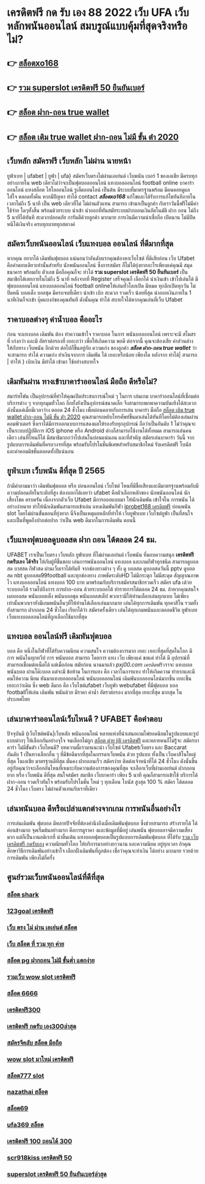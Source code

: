 # เครดิตฟรี กด รับ เอง 88 2022 เว็บ UFA เว็บหลักพนันออนไลน์ สมบรูณ์แบบคุ้มที่สุดจริงหรือไม่?

## 👉 [สล็อตxo168](https://ufa7777.ufax.win/)
## 👉 [รวม superslot เครดิตฟรี 50 ยืนยันเบอร์](https://ufabetpgufa.ufax.win/)
## 👉 [สล็อต ฝาก-ถอน true wallet](https://ufa7777.ufax.win/)
## 👉 [สล็อต เติม true wallet ฝาก-ถอน ไม่มี ขั้น ต่ํา 2020](https://ufabetpgufa.ufax.win/)

##  เว็บหลัก สมัครฟรี  เว็บหลัก ไม่ผ่าน นายหน้า 

ยูฟ่าเบท | ufabet | ยูฟ่า | ufa} สมัครเว็บตรงไม่ผ่านเอเย่นต์     เว็บพนัน  เบอร์ 1 ของเอเชีย มีครบทุกอย่างภายใน web เดียวไม่ว่าจะเป็นฟุตบอลออนไลน์ แทงบอลออนไลน์ football online บาคาร่าออนไลน์    แทงสล็อต ไฮโลออนไลน์   รูเล็ตออนไลน์   เป็นต้น มีระบบที่มาตรฐานพร้อม มีคนคอยดูแลใส่ใจ ตลอดทั้งคืน หากมีปัญหา ทำได้  contact ***สล็อตxo168*** แก้ไขและได้รับการแก้ไขทันทีภายในเวลาไม่ถึง 5 นาที เป็น web เดียวที่ไม่ ไม่ผ่านตัวแทน สามารถ เข้ามาเป็นลูกค้า กับเราวันนี้ฟรีไม่มีค่าใช้จ่าย ใดๆทั้งสิ้น พร้อมด้วยระบบ นำเข้า   นำออกที่ทันสมัยระบบฝากถอนเงินอัตโนมัติ  ฝาก  ถอน ไม่ถึง 5 นาทีได้ทันที สะดวกปลอดภัย การันตีด้วยลูกค้า มากมาย  การเงินมีความน่าเชื่อถือ เปิดนาน ไม่มีปิดหนีได้เงินจริง ครบทุกบาททุกสตางค์


## สมัครเว็บพนันออนไลน์  เว็บแทงบอล ออนไลน์ ที่ดีมากที่สุด 

หากคุณ อยากได้  เดิมพันฟุตบอล  แน่นอนว่าอันดับแรกคุณต้องหาเว็บไซต์ ที่ดีเสียก่อน เว็บ Ufabet คือคำตอบเดียวเท่านั้นสำหรับ นักพนันออนไลน์  ซึ่งการสมัคร ก็ไม่ได้ยุ่งยากอะไรเพียงแค่คุณมี สมุดธนาคาร พร้อมกับ ตัวเลข  มือถือคุณก็จะ ทำได้  **รวม superslot เครดิตฟรี 50 ยืนยันเบอร์** เป็นสมาชิกได้เลยภายในไม่ถึง 5 นาที หลังจากที่ Register เสร็จคุณก็ เลือกได้  นำเงินเข้า เข้าไปเล่นได้ มีฟุตบอลออนไลน์ แทงบอลออนไลน์ football onlineให้เล่นทั่วโลกเปิด มีหมด ทุกลีกเปิดทุกวัน ไม่ปิดหนี  บอลเต็ง  บอลชุด มีครบจบที่เดียว   นำเข้า   เบิก สะดวก รวดเร็ว  น้อยที่สุด นำออกเงินภายใน 1 นาทีเงินก็จะเข้า บุ๊คแบงก์ของคุณทันที  ดังนั้นคุณ ทำได้ สบายใจได้หากคุณเล่นที่เว็บ Ufabet 

## ราคาบอลต่างๆ ค่าน้ำบอล คืออะไร

ก่อน จะแทงบอล เดิมพัน  ต้อง  ทำความเข้าใจ  ราคาบอล  ในการ พนันบอลออนไลน์  เพราะจะมี สโมสร ที่ เก่งกว่า และมี อัตราต่อรองที่ เยอะกว่า เพื่อให้เกิดความ พอดี  ต่อจากนี้ คุณจะต้องเสีย  ค่าส่วนต่าง ให้กับทาง  เว็บพนัน อีกด้วย ต่อไปก็ขึ้นอยู่กับ ความเก่ง  ของลูกค้า  ***สล็อต ฝาก-ถอน true wallet*** ว่าจะสามารถ ทำได้ ความเก่ง ทำเงินจากการ  เดิมพัน ได้ เยอะหรือน้อย เพียงใด หลังจาก  ทำได้| สามารถ | ทำให้ }  เบิกเงิน   มีทำได้  เข้ามา ใช้อย่างสบายใจ

## เดิมพันผ่าน ทางเข้าบาคาร่าออนไลน์ มือถือ  ดีหรือไม่?

สมาร์ทโฟน เป็นอุปกรณ์ที่ทำให้คุณเปิดประสบการณ์ใหม่ ๆ ในการ เล่นเกม  บาคาร่าออนไลน์ที่เชื่อมต่อบริการต่าง ๆ จากทุกมุมทั่วโลก อีกทั้งยังเป็นอุปกรณ์ขนาดเล็ก จึงสามารถพกพาความบันเทิงได้สะดวกดังนั้นแค่เมื่อมีเวลาว่าง  ตลอด 24 ชั่วโมง  เพื่อผ่อนคลายกับการเล่น บาคาร่า มือถือ [สล็อต เติม true wallet ฝาก-ถอน ไม่มี ขั้น ต่ํา 2020](https://ufa7777.ufax.win/) คุณสามารถหยิบโทรศัพท์ขึ้นมาเล่นได้ทันทีโดยไม่ต้องเล่นผ่านคอมพิวเตอร์ ซึ่งเราได้มีการออกแบบการแสดงผลให้รองรับทุกอุปกรณ์ ถือว่าเป็นอันดับ 1 ไม่ว่าคุณจะเป็นระบบปฏิบัติการ iOS iphone หรือ Android ต่างก็สามารถใช้งานได้ทั้งหมด สามารถเล่นคนเดียว เล่นที่ไหนก็ได้ มีสมาธิมากกว่าไปเล่นในบ่อนแน่นอน และที่สำคัญ สมัครเล่นบาคาร่า วันนี้ จากรูปแบบการเดิมพันที่ครบวงจรที่สุด พร้อมรับโปรโมชั่นพิเศษสำหรับสมาชิกใหม่ รับเครดิตฟรี โบนัส และค่าคอมมิชชั่นตลอดทั้งปีแน่นอน


## ยูฟ่าเบท  เว็บพนัน ดีที่สุด ปี 2565 

ถ้ามีคำถามมาว่า เดิมพันฟุตบอล   หรือ  บ่อนออนไลน์  เว็บไซต์ ไหนที่มีชื่อเสียงและมีมาตรฐานพร้อมกับมีความปลอดภัยในระดับที่สูง ต้องบอกได้เลยว่า  ufabet  คือตัวเลือกหลักของ นักพนันออนไลน์ นักเสี่ยงโชค  ครบครัน เนื่องจากตัวเว็บ Ufabet  มีการออกแบบมา ให้นักเดิมพัน เข้าใจใน การพนัน ได้อย่างง่ายดาย ทำให้นักเดิมพันสามารถเข้าเล่น แทงเดิมพันกีฬา  [iprobet168 เครดิตฟรี](https://ufabetpgufa.ufax.win/) บ่อนพนัน  slot โดยไม่ผ่านขั้นตอนที่ยุ่งยาก นี่จึงเป็นเหตุผลหลักที่ทำให้ เว็บยูฟ่าเบท เว็บไซต์ยูฟ่า เป็นที่สนใจ และเป็นที่พูดถึงปากต่อปาก ว่าเป็น web    ดีมากในการเดิมพัน  ตอนนี้


##  เว็บแทงฟุตบอลดูบอลสด ฝาก ถอน ได้ตลอด 24 ชม.

UFABET เราเป็นเว็บตรง เว็บหลัก ยูฟ่าเบท ที่ไม่ผ่านเอเย่นต์ เว็บพนัน ที่มอบความสนุก **เครดิตฟรี กดรับเอง ได้จริง** ให้กับผู้ที่ชื่นชอบ เล่นการพนันออนไลน์ แทงบอล และเกมกีฬาทุกชนิด สามารถดูบอลสด บาสสด กีฬาสด ผ่านเว็บเราได้ทันที จากช่องทางต่าง ๆ ทั้ง   ดู บอลสด ดูบอลสดวันนี้ pptv ดูบอลสด nbt ดูบอลสด99football และทุกช่องทาง ภาพชัดระดับHD ไม่มีกระตุก ไม่มีสะดุด สัญญาณภาพไว แทงบอลออนไลน์ แทงบอล 100 บาท มาพร้อมกับบริการสมัครสมาชิกรวดเร็ว สมัคร ufa เด้วยระบบออโต้ รวมไปถึงการ การฝาก-ถอน ด้วยระบบออโต้  ทำรายการได้ตลอด 24 ชม. ถ้าหากคุณสนใจ  ผลบอลสด พนันบอลเต็ง พนันบอลชุด พนันบอลสเต็ป พวกเรามีให้ท่านเลือกเล่นทุกแบบ ไม่เพียงเท่านั้นพวกเรายังมีเกมพนันอื่นๆที่ให้ท่านได้เลือกเล่นมากมาย  เล่นได้ทุกการเดิมพัน ทุกคาสิโน รวมทั้งยังสามารถ ฝากถอน 24 ชั่วโมง เรียกได้ว่า สมัครครั้งเดียว เล่นได้ทุกเกมพนันและตลอดชีวิต ยูฟ่าเบท เว็บแทงบอลออนไลน์ที่ถูกเลือกใช้มากที่สุด

## แทงบอล ออนไลน์ฟรี เดิมพันฟุตบอล

 บอล  คือ หนึ่งในกีฬาที่ได้รับความนิยม ความสนใจ ความต้องการมาก เยอะ เยอะที่สุดที่สุดในโลก มีการ พนันในทุกทวีป การ พนันบอล สามารถ  โดยการ แทง   เว็บ  เพียงแค่ ขอแค่ ทำได้ มี อุปกรณ์ที่สามารถเชื่อมต่อเน็ตได้ แต่เมื่อก่อน สมัยก่อน นานมาแล้ว *pxj00.com เครดิตฟรี* เราจะ แทงบอล  พนันบอล ผ่านโต๊ะบอล แต่จะมี ข้อห้าม ในการแทง  คือ เวลาในการแทง  ทำให้เกิดความ ทำยากและมีคนให้ความ นิยม หันมาแทงบอลออนไลน์ พนันบอลออนไลน์ เดิมพันบอลออนไลน์มากขึ้น เยอะขึ้น เยอะกว่าเดิม ซึ่ง web   ดีมาก คือ เว็บไซต์ufabet เว็บยูฟ่า webufabet ที่มีฟุตบอล บอล footballให้เล่น เดิมพัน พนันด้วย มีราคา ค่าน้ำ อัตราต่อรอง มากที่สุด เยอะที่สุด มากสุด ในประเทศไทย

## เล่นบาคาร่าออนไลน์เว็บไหนดี ? UFABET คือคำตอบ

ปัจจุบันมี {เว็บไซต์พนัน|เว็บหลัก พนันออนไลน์ หลายแห่งที่นำเสนอเกมไพ่ยอดนิยมในรูปแบบและรูปแบบต่างๆ ให้เลือกกันอย่างจุใจ จนเลือกไม่ถูก [สล็อต ค่าย jili เครดิตฟรี](https://ufa7777.ufax.win/) และหลายคนก็ไม่รู้จะ  สมัครบาคาร่า ไม่มีขั้นต่ํา  เว็บไหนดี? บทความนี้เรามาแนะนำ เว็บไซต์ Ufabetเว็บตรง  และ Baccarat อันดับ 1 เป็นทางเลือกอื่น ๆ ที่มีข้อดีมากที่สุดในบรรดาเว็บพนัน ด้วย  รูปแบบ  ทั้งเป็น เว็บคาสิโนใหญ่ที่สุด   ในเอเชีย มาตรฐานดีที่สุด มั่นคง ฝากถอนเร็ว  สมัครง่าย ติดต่อเจ้าหน้าที่ได้ 24 ชั่วโมง  ดังนั้นขึ้นอยู่กับคุณว่าจะเลือกอันไหนที่เหมาะกับความต้องการของคุณที่สุด จะเลือกเว็บที่ผ่านเอเย่นต์ ฝากถอนยาก หรือ เว็บพนัน ดีที่สุด สนใจสมัคร สมาชิก เว็บบาคาร่า  เพียง 5 นาที คุณก็สามารถเข้าใช้ บริการได้ ฝาก-ถอน รวดเร็วทันใจ พร้อมรับโปรโมชั่น ใหม่ ๆ ทุกเดือน โบนัส สูงสุด 100 % สมัคร ได้ตลอด 24 ชั่วโมง  เว็บตรง ไม่ผ่านตัวแทนกับเราที่เดียว 

##  เล่นพนันบอล  ดีหรือเปล่าแตกต่างจากเกม การพนันอื่นอย่างไร

 การเล่นเดิมพัน ฟุตบอล มีหลายปัจจัยที่ต้องคำนึงถึงเมื่อเดิมพันฟุตบอล ซึ่งช่วยสามารถ สร้างรายได้ ได้ค่อนข้างมาก จุดเริ่มต้นอย่างแรก คือการดูราคา งและข้อมูลที่มีอยู่ เล่นพนัน ฟุตบอลอาจมีความเสี่ยงมาก แต่ก็เป็นงานอดิเรกที่ น่าตื่นเต้น แทงบอลฟุตบอลเป็นรูปแบบการเดิมพันฟุตบอล ที่ได้รับ [รวม เว็บ เครดิตฟรี กดรับเอง](https://ufa7777.ufax.win/) ความนิยมทั่วโลก  ให้บริการมาอย่างยาวนาน และความนิยม อยู่ทุกเวลา ถ้าคุณศึกษาวิธีการเดิมพันอย่างเข้าใจ เลือกฝั่งเดิมพันที่ถูกต้อง เชื่อว่าคุณจะทำเงิน ได้อย่าง มากมาย รวยด้วยการเดิมพัน เพียงไม่กี่ครั้ง

## ศูนย์รวมเว็บพนันออนไลน์ที่ดีที่สุด

### [สล็อต shark](https://atom.io/themes/สมัคร%20pg%20ufabet%20ซุปเปอร์%20สล็อต%20เครดิตฟรี%2050%20ถอนได้%20300%20008%20สล็อต%2020%20รับ%20100%20เว็บตรง100%)
### [123goal เครดิตฟรี](https://atom.io/themes/สมัคร%20pg%20ufabet%20ซุปเปอร์%20สล็อต%20ล่าสุด%20008%20สล็อต%2020%20รับ%20100%20เว็บตรง100%)
### [เว็บ ตรง ไม่ ผ่าน เอเย่นต์ สล็อต](https://atom.io/themes/สมัคร%20pg%20ufabet%20เกม%20ออนไลน์%20สล็อต%20008%20สล็อต%2020%20รับ%20100%20เว็บตรง100%)
### [เว็บ สล็อต ที่ รวม ทุก ค่าย](https://atom.io/themes/สมัคร%20pg%20ufabet%20คาสิโนออนไลน์%20เครดิตฟรี%20008%20สล็อต%2020%20รับ%20100%20เว็บตรง100%)
### [สล็อต pg ฝากถอน ไม่มี ขั้นต่ำ แตกง่าย](https://atom.io/themes/สมัคร%20pg%20ufabet%20huc99%20เครดิตฟรี%20100%20008%20สล็อต%2020%20รับ%20100%20เว็บตรง100%)
### [รวมเว็บ wow slot เครดิตฟรี](https://atom.io/themes/สมัคร%20pg%20ufabet%20noname%20auto%20สล็อต%20008%20สล็อต%2020%20รับ%20100%20เว็บตรง100%)
### [สล็อต 6666](https://atom.io/themes/สมัคร%20pg%20ufabet%20superslot%20เครดิตฟรี%2020%20ยืนยันเบอร์%20008%20สล็อต%2020%20รับ%20100%20เว็บตรง100%)
### [เครดิตฟรี300](https://atom.io/themes/สมัคร%20pg%20ufabet%20สล็อต%20ทดลองเล่นฟรี%20ถอนได้%20008%20สล็อต%2020%20รับ%20100%20เว็บตรง100%)
### [เครดิตฟรี กดรับ เอง300ล่าสุด](https://atom.io/themes/สมัคร%20pg%20ufabet%20ufa1919%20สล็อต%20008%20สล็อต%2020%20รับ%20100%20เว็บตรง100%)
### [สมัครจีคลับ สล็อต มือถือ](https://atom.io/themes/สมัคร%20pg%20ufabet%20รวมsuperslot%20เครดิตฟรี50%20ยืนยันเบอร์%20008%20สล็อต%2020%20รับ%20100%20เว็บตรง100%)
### [wow slot มาใหม่ เครดิตฟรี](https://atom.io/themes/สมัคร%20pg%20ufabet%20เครดิตฟรี%20ไม่ต้องฝาก%20ไม่ต้องแชร์%20แค่ยืนยันเบอร์%20008%20สล็อต%2020%20รับ%20100%20เว็บตรง100%)
### [สล็อต777 slot](https://atom.io/themes/สมัคร%20pg%20ufabet%20hungry%20purry%20888%20เครดิตฟรี%2050%20ฟรี%20008%20สล็อต%2020%20รับ%20100%20เว็บตรง100%)
### [nazathai สล็อต](https://atom.io/themes/สมัคร%20pg%20ufabet%20noname%20สล็อต%20008%20สล็อต%2020%20รับ%20100%20เว็บตรง100%)
### [สล็อต69](https://atom.io/themes/สมัคร%20pg%20ufabet%20สล็อต%20เว็บไหนดี%20แตกง่าย%20008%20สล็อต%2020%20รับ%20100%20เว็บตรง100%)
### [ufa369 สล็อต](https://atom.io/themes/สมัคร%20pg%20ufabet%20จีคลับ%20สล็อต%20มือถือ%20008%20สล็อต%2020%20รับ%20100%20เว็บตรง100%)
### [เครดิตฟรี 100 ถอนได้ 300](https://atom.io/themes/สมัคร%20pg%20ufabet%20winner55%20เครดิตฟรี%20100%20008%20สล็อต%2020%20รับ%20100%20เว็บตรง100%)
### [scr918kiss เครดิตฟรี 50](https://atom.io/themes/สมัคร%20pg%20ufabet%20รวมเว็บ%20สล็อต%20ออโต้pg%20008%20สล็อต%2020%20รับ%20100%20เว็บตรง100%)
### [superslot เครดิตฟรี 50 ยืนยันเบอร์ล่าสุด](https://atom.io/themes/สมัคร%20pg%20ufabet%20สล็อต789%20ฝาก-ถอน%20true%20wallet%20008%20สล็อต%2020%20รับ%20100%20เว็บตรง100%)